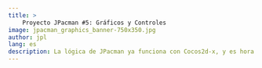 ```yaml
---
title: >
    Proyecto JPacman #5: Gráficos y Controles
image: jpacman_graphics_banner-750x350.jpg
author: jpl
lang: es
description: La lógica de JPacman ya funciona con Cocos2d-x, y es hora de hacer funcionar los gráficos y los controles para hacerlo jugable nuevamente.
---
```


